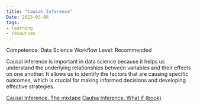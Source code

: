 ```yaml
---
title: "Causal Inference"
Date: 2023-03-06
tags: 
- learning
- resources
---
```



Competence: Data Science Workflow
Level: Recommended

Causal inference is important in data science because it helps us understand the underlying relationships between variables and their effects on one another. It allows us to identify the factors that are causing specific outcomes, which is crucial for making informed decisions and developing effective strategies.

[Causal Inference. The mixtape](https://mixtape.scunning.com/)
[Caulsa Inference. What if (book)](https://www.hsph.harvard.edu/miguel-hernan/causal-inference-book/)
